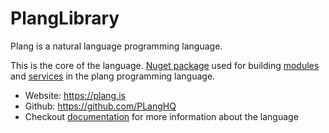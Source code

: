 # PlangLibrary

Plang is a natural language programming language. 

This is the core of the language. 
[Nuget package](https://www.nuget.org/packages/PlangLibrary) used for building [modules](https://github.com/PLangHQ/plang/blob/main/Documentation/modules/README.md)
and [services](https://github.com/PLangHQ/plang/blob/main/Documentation/Services.md) in the plang programming language.

- Website: https://plang.is
- Github: https://github.com/PLangHQ
- Checkout [documentation](https://github.com/PLangHQ/plang/blob/main/Documentation/README.md) for more information about the language
